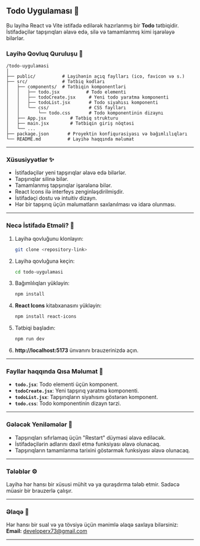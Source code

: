 

## **Todo Uygulaması** 📝

Bu layihə React və Vite istifadə edilərək hazırlanmış bir **Todo** tətbiqidir. İstifadəçilər tapşırıqları əlavə edə, silə və tamamlanmış kimi işarələyə bilərlər.

### **Layihə Qovluq Quruluşu** 📂
```
/todo-uygulamasi
│
├── public/          # Layihənin açıq faylları (ico, favicon və s.)
├── src/             # Tətbiq kodları
│   ├── components/  # Tətbiqin komponentləri
│   │   ├── todo.jsx          # Todo elementi
│   │   ├── todoCreate.jsx     # Yeni todo yaratma komponenti
│   │   ├── todoList.jsx       # Todo siyahısı komponenti
│   │   └── css/               # CSS faylları
│   │       └── todo.css       # Todo komponentinin dizaynı
│   ├── App.jsx         # Tətbiq strukturu
│   ├── main.jsx        # Tətbiqin giriş nöqtəsi
│   └── ...
├── package.json       # Proyektin konfiqurasiyası və bağımlılıqları
└── README.md          # Layihə haqqında məlumat
```

---

### **Xüsusiyyətlər** ✨
- İstifadəçilər yeni tapşırıqlar əlavə edə bilərlər.
- Tapşırıqlar silinə bilər.
- Tamamlanmış tapşırıqlar işarələnə bilər.
- React Icons ilə interfeys zenginləşdirilmişdir.
- İstifadəçi dostu və intuitiv dizayn.
- Hər bir tapşırıq üçün məlumatların saxlanılması və idarə olunması.

---

### **Necə İstifadə Etməli?** 🚀
1. Layihə qovluğunu klonlayın:
   ```bash
   git clone <repository-link>
   ```
2. Layihə qovluğuna keçin:
   ```bash
   cd todo-uygulamasi
   ```
3. Bağımlılıqları yükləyin:
   ```bash
   npm install
   ```
4. **React Icons** kitabxanasını yükləyin:
   ```bash
   npm install react-icons
   ```
5. Tətbiqi başladın:
   ```bash
   npm run dev
   ```
6. **http://localhost:5173** ünvanını brauzerinizdə açın.

---

### **Fayllar haqqında Qısa Məlumat** 📝
- **`todo.jsx`**: Todo elementi üçün komponent.
- **`todoCreate.jsx`**: Yeni tapşırıq yaratma komponenti.
- **`todoList.jsx`**: Tapşırıqların siyahısını göstərən komponent.
- **`todo.css`**: Todo komponentinin dizayn tərzi.

---

### **Gələcək Yeniləmələr** 🔧
- Tapşırıqları sıfırlamaq üçün "Restart" düyməsi əlavə ediləcək.
- İstifadəçilərin adlarını daxil etmə funksiyası əlavə olunacaq.
- Tapşırıqların tamamlanma tarixini göstərmək funksiyası əlavə olunacaq.

---

### **Tələblər** ⚙️
Layihə hər hansı bir xüsusi mühit və ya quraşdırma tələb etmir. Sadəcə müasir bir brauzerlə çalışır.

---

### **Əlaqə** 📧
Hər hansı bir sual və ya tövsiyə üçün mənimlə əlaqə saxlaya bilərsiniz:  
**Email:** developerx73@gmail.com

---

